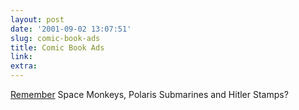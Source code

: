 ```yaml
---
layout: post
date: '2001-09-02 13:07:51'
slug: comic-book-ads
title: Comic Book Ads
link: 
extra: 
---
```


[Remember](http://www.steveconley.com/comicads.htm) Space Monkeys, Polaris Submarines and Hitler Stamps?